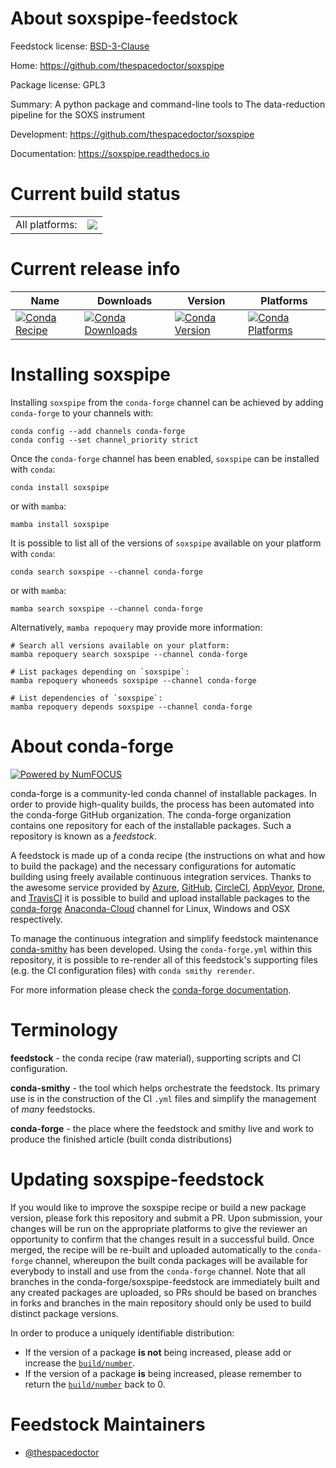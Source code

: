 About soxspipe-feedstock
========================

Feedstock license: [BSD-3-Clause](https://github.com/conda-forge/soxspipe-feedstock/blob/main/LICENSE.txt)

Home: https://github.com/thespacedoctor/soxspipe

Package license: GPL3

Summary: A python package and command-line tools to The data-reduction pipeline for the SOXS instrument

Development: https://github.com/thespacedoctor/soxspipe

Documentation: https://soxspipe.readthedocs.io

Current build status
====================


<table><tr><td>All platforms:</td>
    <td>
      <a href="https://dev.azure.com/conda-forge/feedstock-builds/_build/latest?definitionId=14020&branchName=main">
        <img src="https://dev.azure.com/conda-forge/feedstock-builds/_apis/build/status/soxspipe-feedstock?branchName=main">
      </a>
    </td>
  </tr>
</table>

Current release info
====================

| Name | Downloads | Version | Platforms |
| --- | --- | --- | --- |
| [![Conda Recipe](https://img.shields.io/badge/recipe-soxspipe-green.svg)](https://anaconda.org/conda-forge/soxspipe) | [![Conda Downloads](https://img.shields.io/conda/dn/conda-forge/soxspipe.svg)](https://anaconda.org/conda-forge/soxspipe) | [![Conda Version](https://img.shields.io/conda/vn/conda-forge/soxspipe.svg)](https://anaconda.org/conda-forge/soxspipe) | [![Conda Platforms](https://img.shields.io/conda/pn/conda-forge/soxspipe.svg)](https://anaconda.org/conda-forge/soxspipe) |

Installing soxspipe
===================

Installing `soxspipe` from the `conda-forge` channel can be achieved by adding `conda-forge` to your channels with:

```
conda config --add channels conda-forge
conda config --set channel_priority strict
```

Once the `conda-forge` channel has been enabled, `soxspipe` can be installed with `conda`:

```
conda install soxspipe
```

or with `mamba`:

```
mamba install soxspipe
```

It is possible to list all of the versions of `soxspipe` available on your platform with `conda`:

```
conda search soxspipe --channel conda-forge
```

or with `mamba`:

```
mamba search soxspipe --channel conda-forge
```

Alternatively, `mamba repoquery` may provide more information:

```
# Search all versions available on your platform:
mamba repoquery search soxspipe --channel conda-forge

# List packages depending on `soxspipe`:
mamba repoquery whoneeds soxspipe --channel conda-forge

# List dependencies of `soxspipe`:
mamba repoquery depends soxspipe --channel conda-forge
```


About conda-forge
=================

[![Powered by
NumFOCUS](https://img.shields.io/badge/powered%20by-NumFOCUS-orange.svg?style=flat&colorA=E1523D&colorB=007D8A)](https://numfocus.org)

conda-forge is a community-led conda channel of installable packages.
In order to provide high-quality builds, the process has been automated into the
conda-forge GitHub organization. The conda-forge organization contains one repository
for each of the installable packages. Such a repository is known as a *feedstock*.

A feedstock is made up of a conda recipe (the instructions on what and how to build
the package) and the necessary configurations for automatic building using freely
available continuous integration services. Thanks to the awesome service provided by
[Azure](https://azure.microsoft.com/en-us/services/devops/), [GitHub](https://github.com/),
[CircleCI](https://circleci.com/), [AppVeyor](https://www.appveyor.com/),
[Drone](https://cloud.drone.io/welcome), and [TravisCI](https://travis-ci.com/)
it is possible to build and upload installable packages to the
[conda-forge](https://anaconda.org/conda-forge) [Anaconda-Cloud](https://anaconda.org/)
channel for Linux, Windows and OSX respectively.

To manage the continuous integration and simplify feedstock maintenance
[conda-smithy](https://github.com/conda-forge/conda-smithy) has been developed.
Using the ``conda-forge.yml`` within this repository, it is possible to re-render all of
this feedstock's supporting files (e.g. the CI configuration files) with ``conda smithy rerender``.

For more information please check the [conda-forge documentation](https://conda-forge.org/docs/).

Terminology
===========

**feedstock** - the conda recipe (raw material), supporting scripts and CI configuration.

**conda-smithy** - the tool which helps orchestrate the feedstock.
                   Its primary use is in the construction of the CI ``.yml`` files
                   and simplify the management of *many* feedstocks.

**conda-forge** - the place where the feedstock and smithy live and work to
                  produce the finished article (built conda distributions)


Updating soxspipe-feedstock
===========================

If you would like to improve the soxspipe recipe or build a new
package version, please fork this repository and submit a PR. Upon submission,
your changes will be run on the appropriate platforms to give the reviewer an
opportunity to confirm that the changes result in a successful build. Once
merged, the recipe will be re-built and uploaded automatically to the
`conda-forge` channel, whereupon the built conda packages will be available for
everybody to install and use from the `conda-forge` channel.
Note that all branches in the conda-forge/soxspipe-feedstock are
immediately built and any created packages are uploaded, so PRs should be based
on branches in forks and branches in the main repository should only be used to
build distinct package versions.

In order to produce a uniquely identifiable distribution:
 * If the version of a package **is not** being increased, please add or increase
   the [``build/number``](https://docs.conda.io/projects/conda-build/en/latest/resources/define-metadata.html#build-number-and-string).
 * If the version of a package **is** being increased, please remember to return
   the [``build/number``](https://docs.conda.io/projects/conda-build/en/latest/resources/define-metadata.html#build-number-and-string)
   back to 0.

Feedstock Maintainers
=====================

* [@thespacedoctor](https://github.com/thespacedoctor/)

